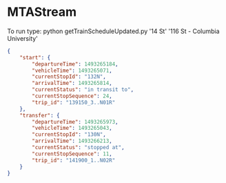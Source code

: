 # MTAStream

To run type: python getTrainScheduleUpdated.py '14 St' '116 St - Columbia University'
```json
{
	"start": {
		"departureTime": 1493265184,
		"vehicleTime": 1493265071,
		"currentStopId": "132N",
		"arrivalTime": 1493265814,
		"currentStatus": "in transit to",
		"currentStopSequence": 24,
		"trip_id": "139150_3..N01R"
	},
	"transfer": {
		"departureTime": 1493265973,
		"vehicleTime": 1493265043,
		"currentStopId": "130N",
		"arrivalTime": 1493266213,
		"currentStatus": "stopped at",
		"currentStopSequence": 11,
		"trip_id": "141900_1..N02R"
	}
}
```